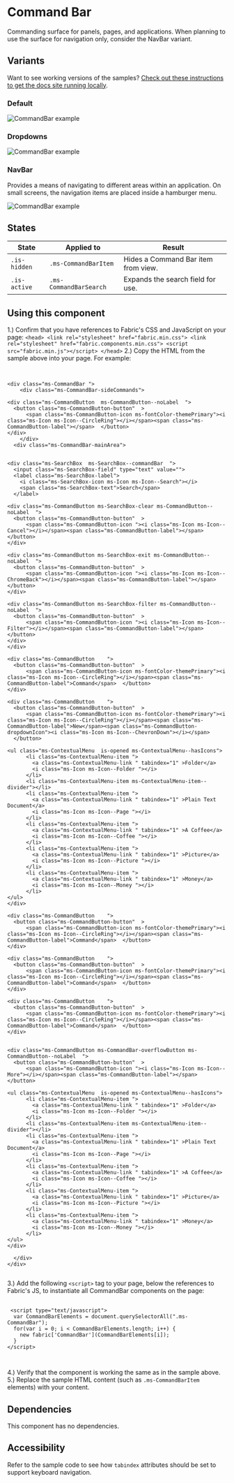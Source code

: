 # Command Bar
Commanding surface for panels, pages, and applications. When planning to use the surface for navigation only, consider the NavBar variant.

## Variants

Want to see working versions of the samples? [Check out these instructions to get the docs site running locally](https://github.com/OfficeDev/office-ui-fabric-js#clone-build-and-view-the-docs).

### Default


![CommandBar example](https://raw.githubusercontent.com/OfficeDev/office-ui-fabric-js/master/ghdocs/component_images/CommandBar-default.png)


### Dropdowns


![CommandBar example](https://raw.githubusercontent.com/OfficeDev/office-ui-fabric-js/master/ghdocs/component_images/CommandBar-dropdowns.png)


### NavBar
Provides a means of navigating to different areas within an application. On small screens, the navigation items are placed inside a hamburger menu.


![CommandBar example](https://raw.githubusercontent.com/OfficeDev/office-ui-fabric-js/master/ghdocs/component_images/CommandBar-navbar.png)


## States
State | Applied to | Result
 --- | --- | ---
`.is-hidden` | `.ms-CommandBarItem` | Hides a Command Bar item from view.
`.is-active` | `.ms-CommandBarSearch` | Expands the search field for use.

## Using this component
1.) Confirm that you have references to Fabric's CSS and JavaScript on your page:
    ```
    <head>
        <link rel="stylesheet" href="fabric.min.css">
        <link rel="stylesheet" href="fabric.components.min.css">
        <script src="fabric.min.js"></script>
    </head>
    ```
2.) Copy the HTML from the sample above into your page. For example:

<pre>
    <code>
 
&lt;div class&#x3D;&quot;ms-CommandBar &quot;&gt;
    &lt;div class&#x3D;&quot;ms-CommandBar-sideCommands&quot;&gt;
        
&lt;div class&#x3D;&quot;ms-CommandButton  ms-CommandButton--noLabel  &quot;&gt;
  &lt;button class&#x3D;&quot;ms-CommandButton-button&quot;  &gt;
      &lt;span class&#x3D;&quot;ms-CommandButton-icon ms-fontColor-themePrimary&quot;&gt;&lt;i class&#x3D;&quot;ms-Icon ms-Icon--CircleRing&quot;&gt;&lt;/i&gt;&lt;/span&gt;&lt;span class&#x3D;&quot;ms-CommandButton-label&quot;&gt;&lt;/span&gt;  &lt;/button&gt;
&lt;/div&gt;
    &lt;/div&gt;
  &lt;div class&#x3D;&quot;ms-CommandBar-mainArea&quot;&gt;
      

&lt;div class&#x3D;&quot;ms-SearchBox  ms-SearchBox--commandBar  &quot;&gt;
  &lt;input class&#x3D;&quot;ms-SearchBox-field&quot; type&#x3D;&quot;text&quot; value&#x3D;&quot;&quot;&gt;
  &lt;label class&#x3D;&quot;ms-SearchBox-label&quot;&gt;
    &lt;i class&#x3D;&quot;ms-SearchBox-icon ms-Icon ms-Icon--Search&quot;&gt;&lt;/i&gt;
    &lt;span class&#x3D;&quot;ms-SearchBox-text&quot;&gt;Search&lt;/span&gt;
  &lt;/label&gt;
  
&lt;div class&#x3D;&quot;ms-CommandButton ms-SearchBox-clear ms-CommandButton--noLabel  &quot;&gt;
  &lt;button class&#x3D;&quot;ms-CommandButton-button&quot;  &gt;
      &lt;span class&#x3D;&quot;ms-CommandButton-icon &quot;&gt;&lt;i class&#x3D;&quot;ms-Icon ms-Icon--Cancel&quot;&gt;&lt;/i&gt;&lt;/span&gt;&lt;span class&#x3D;&quot;ms-CommandButton-label&quot;&gt;&lt;/span&gt;  &lt;/button&gt;
&lt;/div&gt;
  
&lt;div class&#x3D;&quot;ms-CommandButton ms-SearchBox-exit ms-CommandButton--noLabel  &quot;&gt;
  &lt;button class&#x3D;&quot;ms-CommandButton-button&quot;  &gt;
      &lt;span class&#x3D;&quot;ms-CommandButton-icon &quot;&gt;&lt;i class&#x3D;&quot;ms-Icon ms-Icon--ChromeBack&quot;&gt;&lt;/i&gt;&lt;/span&gt;&lt;span class&#x3D;&quot;ms-CommandButton-label&quot;&gt;&lt;/span&gt;  &lt;/button&gt;
&lt;/div&gt;
  
&lt;div class&#x3D;&quot;ms-CommandButton ms-SearchBox-filter ms-CommandButton--noLabel  &quot;&gt;
  &lt;button class&#x3D;&quot;ms-CommandButton-button&quot;  &gt;
      &lt;span class&#x3D;&quot;ms-CommandButton-icon &quot;&gt;&lt;i class&#x3D;&quot;ms-Icon ms-Icon--Filter&quot;&gt;&lt;/i&gt;&lt;/span&gt;&lt;span class&#x3D;&quot;ms-CommandButton-label&quot;&gt;&lt;/span&gt;  &lt;/button&gt;
&lt;/div&gt;
&lt;/div&gt;
      
&lt;div class&#x3D;&quot;ms-CommandButton    &quot;&gt;
  &lt;button class&#x3D;&quot;ms-CommandButton-button&quot;  &gt;
      &lt;span class&#x3D;&quot;ms-CommandButton-icon ms-fontColor-themePrimary&quot;&gt;&lt;i class&#x3D;&quot;ms-Icon ms-Icon--CircleRing&quot;&gt;&lt;/i&gt;&lt;/span&gt;&lt;span class&#x3D;&quot;ms-CommandButton-label&quot;&gt;Command&lt;/span&gt;  &lt;/button&gt;
&lt;/div&gt;
      
&lt;div class&#x3D;&quot;ms-CommandButton    &quot;&gt;
  &lt;button class&#x3D;&quot;ms-CommandButton-button&quot;  &gt;
      &lt;span class&#x3D;&quot;ms-CommandButton-icon ms-fontColor-themePrimary&quot;&gt;&lt;i class&#x3D;&quot;ms-Icon ms-Icon--CircleRing&quot;&gt;&lt;/i&gt;&lt;/span&gt;&lt;span class&#x3D;&quot;ms-CommandButton-label&quot;&gt;New&lt;/span&gt;&lt;span class&#x3D;&quot;ms-CommandButton-dropdownIcon&quot;&gt;&lt;i class&#x3D;&quot;ms-Icon ms-Icon--ChevronDown&quot;&gt;&lt;/i&gt;&lt;/span&gt;
  &lt;/button&gt;
    
&lt;ul class&#x3D;&quot;ms-ContextualMenu  is-opened ms-ContextualMenu--hasIcons&quot;&gt;
      &lt;li class&#x3D;&quot;ms-ContextualMenu-item &quot;&gt;
        &lt;a class&#x3D;&quot;ms-ContextualMenu-link &quot; tabindex&#x3D;&quot;1&quot; &gt;Folder&lt;/a&gt;
        &lt;i class&#x3D;&quot;ms-Icon ms-Icon--Folder &quot;&gt;&lt;/i&gt;
      &lt;/li&gt;
      &lt;li class&#x3D;&quot;ms-ContextualMenu-item ms-ContextualMenu-item--divider&quot;&gt;&lt;/li&gt;
      &lt;li class&#x3D;&quot;ms-ContextualMenu-item &quot;&gt;
        &lt;a class&#x3D;&quot;ms-ContextualMenu-link &quot; tabindex&#x3D;&quot;1&quot; &gt;Plain Text Document&lt;/a&gt;
        &lt;i class&#x3D;&quot;ms-Icon ms-Icon--Page &quot;&gt;&lt;/i&gt;
      &lt;/li&gt;
      &lt;li class&#x3D;&quot;ms-ContextualMenu-item &quot;&gt;
        &lt;a class&#x3D;&quot;ms-ContextualMenu-link &quot; tabindex&#x3D;&quot;1&quot; &gt;A Coffee&lt;/a&gt;
        &lt;i class&#x3D;&quot;ms-Icon ms-Icon--Coffee &quot;&gt;&lt;/i&gt;
      &lt;/li&gt;
      &lt;li class&#x3D;&quot;ms-ContextualMenu-item &quot;&gt;
        &lt;a class&#x3D;&quot;ms-ContextualMenu-link &quot; tabindex&#x3D;&quot;1&quot; &gt;Picture&lt;/a&gt;
        &lt;i class&#x3D;&quot;ms-Icon ms-Icon--Picture &quot;&gt;&lt;/i&gt;
      &lt;/li&gt;
      &lt;li class&#x3D;&quot;ms-ContextualMenu-item &quot;&gt;
        &lt;a class&#x3D;&quot;ms-ContextualMenu-link &quot; tabindex&#x3D;&quot;1&quot; &gt;Money&lt;/a&gt;
        &lt;i class&#x3D;&quot;ms-Icon ms-Icon--Money &quot;&gt;&lt;/i&gt;
      &lt;/li&gt;
&lt;/ul&gt;
&lt;/div&gt;
      
&lt;div class&#x3D;&quot;ms-CommandButton    &quot;&gt;
  &lt;button class&#x3D;&quot;ms-CommandButton-button&quot;  &gt;
      &lt;span class&#x3D;&quot;ms-CommandButton-icon ms-fontColor-themePrimary&quot;&gt;&lt;i class&#x3D;&quot;ms-Icon ms-Icon--CircleRing&quot;&gt;&lt;/i&gt;&lt;/span&gt;&lt;span class&#x3D;&quot;ms-CommandButton-label&quot;&gt;Command&lt;/span&gt;  &lt;/button&gt;
&lt;/div&gt;
      
&lt;div class&#x3D;&quot;ms-CommandButton    &quot;&gt;
  &lt;button class&#x3D;&quot;ms-CommandButton-button&quot;  &gt;
      &lt;span class&#x3D;&quot;ms-CommandButton-icon ms-fontColor-themePrimary&quot;&gt;&lt;i class&#x3D;&quot;ms-Icon ms-Icon--CircleRing&quot;&gt;&lt;/i&gt;&lt;/span&gt;&lt;span class&#x3D;&quot;ms-CommandButton-label&quot;&gt;Command&lt;/span&gt;  &lt;/button&gt;
&lt;/div&gt;
      
&lt;div class&#x3D;&quot;ms-CommandButton    &quot;&gt;
  &lt;button class&#x3D;&quot;ms-CommandButton-button&quot;  &gt;
      &lt;span class&#x3D;&quot;ms-CommandButton-icon ms-fontColor-themePrimary&quot;&gt;&lt;i class&#x3D;&quot;ms-Icon ms-Icon--CircleRing&quot;&gt;&lt;/i&gt;&lt;/span&gt;&lt;span class&#x3D;&quot;ms-CommandButton-label&quot;&gt;Command&lt;/span&gt;  &lt;/button&gt;
&lt;/div&gt;
      
        
&lt;div class&#x3D;&quot;ms-CommandButton ms-CommandBar-overflowButton ms-CommandButton--noLabel  &quot;&gt;
  &lt;button class&#x3D;&quot;ms-CommandButton-button&quot;  &gt;
      &lt;span class&#x3D;&quot;ms-CommandButton-icon &quot;&gt;&lt;i class&#x3D;&quot;ms-Icon ms-Icon--More&quot;&gt;&lt;/i&gt;&lt;/span&gt;&lt;span class&#x3D;&quot;ms-CommandButton-label&quot;&gt;&lt;/span&gt;  &lt;/button&gt;
    
&lt;ul class&#x3D;&quot;ms-ContextualMenu  is-opened ms-ContextualMenu--hasIcons&quot;&gt;
      &lt;li class&#x3D;&quot;ms-ContextualMenu-item &quot;&gt;
        &lt;a class&#x3D;&quot;ms-ContextualMenu-link &quot; tabindex&#x3D;&quot;1&quot; &gt;Folder&lt;/a&gt;
        &lt;i class&#x3D;&quot;ms-Icon ms-Icon--Folder &quot;&gt;&lt;/i&gt;
      &lt;/li&gt;
      &lt;li class&#x3D;&quot;ms-ContextualMenu-item ms-ContextualMenu-item--divider&quot;&gt;&lt;/li&gt;
      &lt;li class&#x3D;&quot;ms-ContextualMenu-item &quot;&gt;
        &lt;a class&#x3D;&quot;ms-ContextualMenu-link &quot; tabindex&#x3D;&quot;1&quot; &gt;Plain Text Document&lt;/a&gt;
        &lt;i class&#x3D;&quot;ms-Icon ms-Icon--Page &quot;&gt;&lt;/i&gt;
      &lt;/li&gt;
      &lt;li class&#x3D;&quot;ms-ContextualMenu-item &quot;&gt;
        &lt;a class&#x3D;&quot;ms-ContextualMenu-link &quot; tabindex&#x3D;&quot;1&quot; &gt;A Coffee&lt;/a&gt;
        &lt;i class&#x3D;&quot;ms-Icon ms-Icon--Coffee &quot;&gt;&lt;/i&gt;
      &lt;/li&gt;
      &lt;li class&#x3D;&quot;ms-ContextualMenu-item &quot;&gt;
        &lt;a class&#x3D;&quot;ms-ContextualMenu-link &quot; tabindex&#x3D;&quot;1&quot; &gt;Picture&lt;/a&gt;
        &lt;i class&#x3D;&quot;ms-Icon ms-Icon--Picture &quot;&gt;&lt;/i&gt;
      &lt;/li&gt;
      &lt;li class&#x3D;&quot;ms-ContextualMenu-item &quot;&gt;
        &lt;a class&#x3D;&quot;ms-ContextualMenu-link &quot; tabindex&#x3D;&quot;1&quot; &gt;Money&lt;/a&gt;
        &lt;i class&#x3D;&quot;ms-Icon ms-Icon--Money &quot;&gt;&lt;/i&gt;
      &lt;/li&gt;
&lt;/ul&gt;
&lt;/div&gt;
      
  &lt;/div&gt;
&lt;/div&gt;
    </code>
</pre>

3.) Add the following `<script>` tag to your page, below the references to Fabric's JS, to instantiate all CommandBar components on the page:

<pre>
    <code>
 &lt;script type&#x3D;&quot;text/javascript&quot;&gt;
  var CommandBarElements &#x3D; document.querySelectorAll(&quot;.ms-CommandBar&quot;);
  for(var i &#x3D; 0; i &lt; CommandBarElements.length; i++) {
    new fabric[&#x27;CommandBar&#x27;](CommandBarElements[i]);
  }
&lt;/script&gt;

    </code>
</pre>

4.) Verify that the component is working the same as in the sample above.
5.) Replace the sample HTML content (such as `.ms-CommandBarItem` elements) with your content.

## Dependencies
This component has no dependencies.

## Accessibility
Refer to the sample code to see how `tabindex` attributes should be set to support keyboard navigation.


<script type="text/javascript">
  var CommandBarElements = document.querySelectorAll(".ms-CommandBar");
  for(var i = 0; i < CommandBarElements.length; i++) {
    new fabric['CommandBar'](CommandBarElements[i]);
  }
</script>

